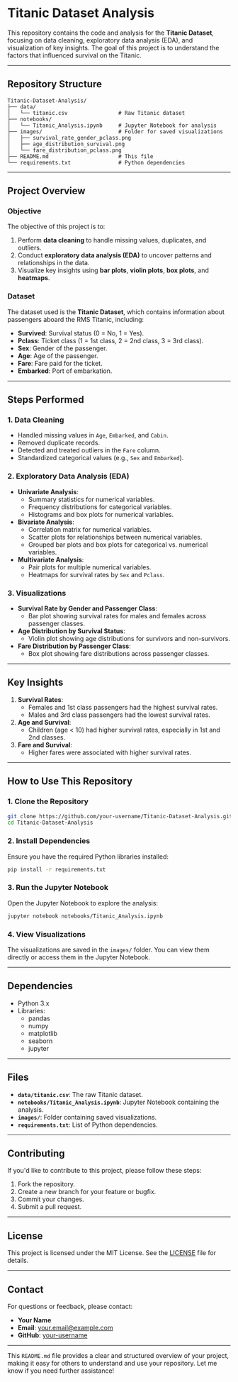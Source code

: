 # **Titanic Dataset Analysis**

This repository contains the code and analysis for the **Titanic Dataset**, focusing on data cleaning, exploratory data analysis (EDA), and visualization of key insights. The goal of this project is to understand the factors that influenced survival on the Titanic.

---

## **Repository Structure**

```
Titanic-Dataset-Analysis/
├── data/
│   └── titanic.csv                # Raw Titanic dataset
├── notebooks/
│   └── Titanic_Analysis.ipynb     # Jupyter Notebook for analysis
├── images/                        # Folder for saved visualizations
│   ├── survival_rate_gender_pclass.png
│   ├── age_distribution_survival.png
│   └── fare_distribution_pclass.png
├── README.md                      # This file
└── requirements.txt               # Python dependencies
```

---

## **Project Overview**

### **Objective**
The objective of this project is to:
1. Perform **data cleaning** to handle missing values, duplicates, and outliers.
2. Conduct **exploratory data analysis (EDA)** to uncover patterns and relationships in the data.
3. Visualize key insights using **bar plots**, **violin plots**, **box plots**, and **heatmaps**.

### **Dataset**
The dataset used is the **Titanic Dataset**, which contains information about passengers aboard the RMS Titanic, including:
- **Survived**: Survival status (0 = No, 1 = Yes).
- **Pclass**: Ticket class (1 = 1st class, 2 = 2nd class, 3 = 3rd class).
- **Sex**: Gender of the passenger.
- **Age**: Age of the passenger.
- **Fare**: Fare paid for the ticket.
- **Embarked**: Port of embarkation.

---

## **Steps Performed**

### **1. Data Cleaning**
- Handled missing values in `Age`, `Embarked`, and `Cabin`.
- Removed duplicate records.
- Detected and treated outliers in the `Fare` column.
- Standardized categorical values (e.g., `Sex` and `Embarked`).

### **2. Exploratory Data Analysis (EDA)**
- **Univariate Analysis**:
  - Summary statistics for numerical variables.
  - Frequency distributions for categorical variables.
  - Histograms and box plots for numerical variables.
- **Bivariate Analysis**:
  - Correlation matrix for numerical variables.
  - Scatter plots for relationships between numerical variables.
  - Grouped bar plots and box plots for categorical vs. numerical variables.
- **Multivariate Analysis**:
  - Pair plots for multiple numerical variables.
  - Heatmaps for survival rates by `Sex` and `Pclass`.

### **3. Visualizations**
- **Survival Rate by Gender and Passenger Class**:
  - Bar plot showing survival rates for males and females across passenger classes.
- **Age Distribution by Survival Status**:
  - Violin plot showing age distributions for survivors and non-survivors.
- **Fare Distribution by Passenger Class**:
  - Box plot showing fare distributions across passenger classes.

---

## **Key Insights**
1. **Survival Rates**:
   - Females and 1st class passengers had the highest survival rates.
   - Males and 3rd class passengers had the lowest survival rates.
2. **Age and Survival**:
   - Children (age < 10) had higher survival rates, especially in 1st and 2nd classes.
3. **Fare and Survival**:
   - Higher fares were associated with higher survival rates.

---

## **How to Use This Repository**

### **1. Clone the Repository**
```bash
git clone https://github.com/your-username/Titanic-Dataset-Analysis.git
cd Titanic-Dataset-Analysis
```

### **2. Install Dependencies**
Ensure you have the required Python libraries installed:
```bash
pip install -r requirements.txt
```

### **3. Run the Jupyter Notebook**
Open the Jupyter Notebook to explore the analysis:
```bash
jupyter notebook notebooks/Titanic_Analysis.ipynb
```

### **4. View Visualizations**
The visualizations are saved in the `images/` folder. You can view them directly or access them in the Jupyter Notebook.

---

## **Dependencies**
- Python 3.x
- Libraries:
  - pandas
  - numpy
  - matplotlib
  - seaborn
  - jupyter

---

## **Files**
- **`data/titanic.csv`**: The raw Titanic dataset.
- **`notebooks/Titanic_Analysis.ipynb`**: Jupyter Notebook containing the analysis.
- **`images/`**: Folder containing saved visualizations.
- **`requirements.txt`**: List of Python dependencies.

---

## **Contributing**
If you'd like to contribute to this project, please follow these steps:
1. Fork the repository.
2. Create a new branch for your feature or bugfix.
3. Commit your changes.
4. Submit a pull request.

---

## **License**
This project is licensed under the MIT License. See the [LICENSE](LICENSE) file for details.

---

## **Contact**
For questions or feedback, please contact:
- **Your Name**
- **Email**: your.email@example.com
- **GitHub**: [your-username](https://github.com/your-username)

---

This `README.md` file provides a clear and structured overview of your project, making it easy for others to understand and use your repository. Let me know if you need further assistance!
